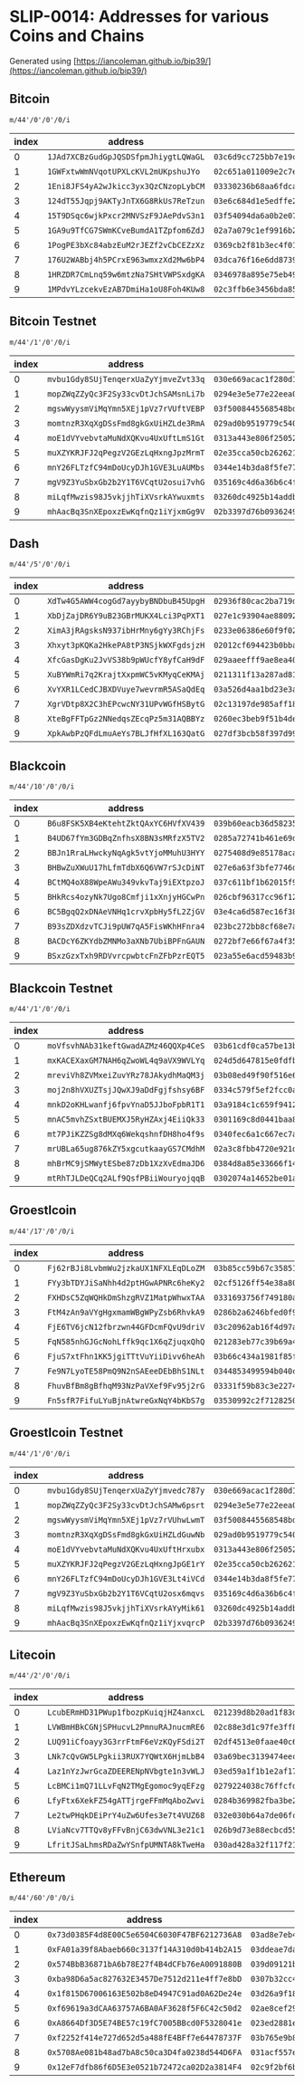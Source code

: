 # SLIP-0014: Addresses for various Coins and Chains

Generated using [https://iancoleman.github.io/bip39/](https://iancoleman.github.io/bip39/)

## Bitcoin

`m/44'/0'/0'/0/i`

index | address                              | public key                                                           | private key
------|--------------------------------------|----------------------------------------------------------------------|------------
   0  | `1JAd7XCBzGudGpJQSDSfpmJhiygtLQWaGL` | `03c6d9cc725bb7e19c026df03bf693ee1171371a8eaf25f04b7a58f6befabcd38c` | `L1KjqxZkUwdXaKNL15F2jJZVZpgi2HkHPHGyqTrQNNegyZez3A7Z`
   1  | `1GWFxtwWmNVqotUPXLcKVL2mUKpshuJYo`  | `02c651a011009e2c7e7b3ed2068857ca0a47cba35b73e06c32e3c06ef3aa67621d` | `KyBcuurcaJw6NqnZsmtpDqjbsS67PTXEZAK9QyFEDsyYjmNJJozj`
   2  | `1Eni8JFS4yA2wJkicc3yx3QzCNzopLybCM` | `03330236b68aa6fdcaca0ea72e11b360c84ed19a338509aa527b678a7ec9076882` | `L3yYwqub7bYq6qKkPf9UAE7uuZYV8adAHvEaceXY9fKX8G7FDCoZ`
   3  | `124dT55Jqpj9AKTyJnTX6G8RkUs7ReTzun` | `03e6c684d1e5edffe2fc43d260eb19fea91754b92e90627df7f87e06fc12c6a485` | `L2SNnZeTNHwgr9mayyHLZxmpyQN4SNbrxjBf9Rwq5Fvu2wwTm476`
   4  | `15T9DSqc6wjkPxcr2MNVSzF9JAePdvS3n1` | `03f54094da6a0b2e0799286268bb59ca7c83538e81c78e64f6333f40f9e0e222c0` | `L4jzKXRhQXesPeUSUNi7EMHAEBFzwJuAkZsNi5tja9rLxgGajwPv`
   5  | `1GA9u9TfCG7SWmKCveBumdA1TZpfom6ZdJ` | `02a7a079c1ef9916b289c2ff21a992c808d0de3dfcf8a9f163205c5c9e21f55d5c` | `L1N67rzEMn6fqvhkFeDnt11LMxYdGZtGQgdYVuASNpmQRawgbJEN`
   6  | `1PogPE3bXc84abzEuM2rJEZf2vCbCEZzXz` | `0369cb2f81b3ec4f0132cf1ac88f09332439773b3f1579bb6557717d0b720c7226` | `L3Y5pgT2ewKqdqh6kcGDQ7YHFoW5Vh4xErrPqb4Yjb5re9QYZw7D`
   7  | `176U2WABbj4h5PCrxE963wmxzXd2Mw6bP4` | `03dca76f16e6dd87396c5cdae1af1515b60d104fba881cd7591fe6fa60ef3aeabd` | `L2RpVajejxusxUXqLHTFJAyp1nzJnT2xuJpfm7Uah4GGUHz7XD58`
   8  | `1HRZDR7CmLnq59w6mtzNa7SHtVWPSxdgKA` | `0346978a895e75eb498dbf4aff8fa334e6994db1b34a4f2576adc9225415eb9548` | `Kx8nBDjAkXkykD62AF8XjP8W5Z4a79iZC8Z7axyDWXsZTcn5agzM`
   9  | `1MPdvYLzcekvEzAB7DmiHa1oU8Foh4KUw8` | `02c3ffb6e3456bda85d17845a764f23a54aad4fd39260d5c8da6493134713862ca` | `L1xWyxmCkjsB2Z9wnjoZ5TGabeg8KbpZt1PjgVsKA9pn3L7JCiTs`

## Bitcoin Testnet

`m/44'/1'/0'/0/i`

index | address                              | public key                                                           | private key
------|--------------------------------------|----------------------------------------------------------------------|------------
   0  | `mvbu1Gdy8SUjTenqerxUaZyYjmveZvt33q` | `030e669acac1f280d1ddf441cd2ba5e97417bf2689e4bbec86df4f831bf9f7ffd0` | `cPigoY3hubxpXad1t5WmxpcQpmezLeCcbpA7EpyhDofFnein2wF5`
   1  | `mopZWqZZyQc3F2Sy33cvDtJchSAMsnLi7b` | `0294e3e5e77e22eea0e4c0d30d89beb4db7f69b4bf1ae709e411d6a06618b8f852` | `cVN8eHRQh8r9THM2Mu5HCSjx6cfVdssqGL1KeiCKBwUouyf6K5F5`
   2  | `mgswWyysmViMqYmn5XEj1pVz7rVUftVEBP` | `03f5008445568548bd745a3dedccc6048969436bf1a49411f60938ff1938941f14` | `cUCiXe6qNE43rEJkSR9e1Tt37W5gQmmGeBiSmXzDbZgxbs5Z5nvK`
   3  | `momtnzR3XqXgDSsFmd8gkGxUiHZLde3RmA` | `029ad0b9519779c540b34fa8d11d24d14a5475546bfa28c7de50573d22a503ce21` | `cTAi8RAF2htyUn3F921npbuJLSVdYfpfwqjwLEAPkqvFxLAF716k`
   4  | `moE1dVYvebvtaMuNdXQKvu4UxUftLmS1Gt` | `0313a443e806f25052ac7363adc689fcfa72893f2a51a35ab5e096ed5e6cd8517e` | `cUmGFJMq5Vkh4rjKHe4J4S5adJH1E8xFJJ2ZARBSZNBVzYwj1RvH`
   5  | `muXZYKRJFJ2qPegzV2GEzLqHxngJpzMrmT` | `02e35cca50cb2626212bce8fdfb988bb33f303b15536e9f84f018e63045dbb84ac` | `cRHMG1RjgVWTdUNEgDD5oNEvQvBAha5N3YntnT7rC8yekePLGQwR`
   6  | `mnY26FLTzfC94mDoUcyDJh1GVE3LuAUMbs` | `0344e14b3da8f5fe77a5465d0f8fe089d64ed5517d1f1f989edd00f530938a2c22` | `cS9rFFu8douRgweuQKLdF4QXpS3H1UeoNxZWTt6K874nt4sy56HX`
   7  | `mgV9Z3YuSbxGb2b2Y1T6VCqtU2osui7vhG` | `035169c4d6a36b6c4f3e210f46d329efa1cb7a67ffce7d62062d4a8a17c23756e1` | `cQ1Uh9vXLhaoEgPGUEGMoWACpzrVesmB8G4KdK5vZBnLBifyB29Q`
   8  | `miLqfMwzis98J5vkjjhTiXVsrkAYwuxmts` | `03260dc4925b14addb52b4e62c698b99d2318f3d909477a081ae8e5d94dc3c66d8` | `cPwi3WVwjgr422fBeLa22UHwRkQEMZqoJBjevuosqd25yyYekEkF`
   9  | `mhAacBq3SnXEpoxzEwKqfnQz1iYjxmGg9V` | `02b3397d76b093624981b3c3a279c79496d16820f821528b9e403bdfc162b34c3c` | `cRkkmKXgTmq3Je2B71Rn4HQxeo2hEqvtUeQ5r4Q7eKr5qtq6vzu4`

## Dash

`m/44'/5'/0'/0/i`

index | address                              | public key                                                           | private key
------|--------------------------------------|----------------------------------------------------------------------|------------
   0  | `XdTw4G5AWW4cogGd7ayybyBNDbuB45UpgH` | `02936f80cac2ba719ddb238646eb6b78a170a55a52a9b9f08c43523a4a6bd5c896` | `XFiosCguxccAvHDasUYWU4mmx4PABR4dDQhk99k8D2N9cKeTRnYq`
   1  | `XbDjZajDR6Y9uB23GBrMUKX4Lci3PqPXT1` | `027e1c93904ae880921decff4042cee3901c984fb89f33b39e9cf1db544002e6ba` | `XKCAE7yNMpRyczUehbX1aMQabUqd8g5Hx2FobmkZ2QVUmoRFiKGJ`
   2  | `XimA3jRAgsksN937ibHrMny6gYy3RChjFs` | `0233e06386e60f9f02fcd2b73f1868cdf5a6dfdcebcd6ddc2b337b25feb1053532` | `XBscYDmgeg6xuK9tUZk5itHGYRqs5VqpUcu4Yn5An3TJrfz7xfgb`
   3  | `Xhxyt3pKQKa2HkePA8tP3NSjkWXFgdsjzH` | `02012cf694423b0bba8a54596f4923c1c8d74458f884f8d611c7305ca6d25320d1` | `XEkU65os4QjrLYy8HKxfEYtFyuy7RqMAGpHDEgSdMjFWtDFDRPid`
   4  | `XfcGasDgKu2JvVS38b9pWUcfY8yfCaH9dF` | `029aaeefff9ae8ea408de41747ac634b49cb90e111b1ac623c3c742dc5ebe42737` | `XFaR8NpQjY8wWrUPNmedwvXyFQTJyj75k1jfYh4Bs2sfBzmfTRFz`
   5  | `XuBYWmRi7q2KrajtXxpmWC5vKMyqCeKMAj` | `0211311f13a287ad81adf710cc837f66b2ce432070752c376861d08c7b91eda67e` | `XEBxR4AExnhCEBXLvQGX9KYg1TwSfngN4CgnzMeY6zeAgLQYxnYH`
   6  | `XvYXR1LCedCJBXDVuye7wevrmR5ASaQdEq` | `03a526d4aa1bd23e3a4d21646b25901d30734b09413eb6462f9251707db0da0f0a` | `XEo8Haet4xLXrPiEbmRogGXjs8UyeowRUXHrfKkF45m32w18u7hK`
   7  | `XgrVDtp8X2C3hEPcwcNY31UPvWGfHSBytG` | `02c13197de985aff1847a0b0b6fa41d750cdcf3dee03b3e209729ea4a5c99341a7` | `XBdQ7YnpdKqyuA5RH2RzwfWnACKgpTJg9STbxrGFmgoKG7URhYGN`
   8  | `XteBgFFTpGz2NNedqsZEcqPz5m31AQBBYz` | `0260ec3beb9f51b4de98fe7f4c13814077603b6211c9e6acdd1c7b0cc796450d79` | `XK13VgxcbF3h9Hr9g5bn1uuhtuaNsfEbcFzQxUsowVVeV7LKGQRy`
   9  | `XpkAwbPzQFdLmuAeYs7BLJfHfXL163QatG` | `027df3bcb58f397d99ec944ae74b15f15bf6ab24190e11e7d3fc164107eb36258b` | `XEq1Rvq4AQKNm52pqiaeUnyG6DZ9Zf6EvrmaZ23Xx2aVrUPYkq6b`

## Blackcoin

`m/44'/10'/0'/0/i`

index | address                              | public key                                                           | private key
------|--------------------------------------|----------------------------------------------------------------------|------------
  0   | `B6u8FSK5XB4eKtehtZktQAxYC6HVfXV439` | `039b60eacb36d58235cf5123e4b40681a225f42443acd337d893fc5c130bf13f28` | `PgeXdSFgMfK3YxXrB3psJmbVB3cvsY6X4JABBDffwhS9okH42Kot`
  1   | `B4UD67fYm3GDBqZnfhsX8BN3sMRfzX5TV2` | `0285a72741b461e69d8cdc5da76120c6248c32d0a80f97efc3f0ec817f88189edd` | `PiuXK5cxZyp9MRMcRmukLb2WFaEoT3oKXr91iMUpVSDpqrbEKgKB`
  2   | `BBJn1RraLHwckyNqAgk5vtYjoMMuhU3HYY` | `0275408d9e85178acae9e6ae9943aee56702fff74e3e78bd2a181508e815f234f1` | `Pe8mN9H9BmkBbP8xgnVzJdxZqtArNnySby9XcFyNgwHfYeSnddnS`
  3   | `BHBwZuXWuU17hLfmTdbX6Q6VW7rSJcDiNT` | `027e6a63f3bfe7746d54c57a1911f091e2d12908dbd47095c48695e26fd6cda661` | `PmKdYTEVNfzvgBR5JYbJTJnzYgJ749ktmvdyuefrSSf9PzAvXjJf`
  4   | `BCtMQ4oX88WpeAWu349vkvTaj9iEXtpzoJ` | `037c611bf1b62015f9e858c93f4f5602c3a4177851d334beaf6ff377393d8c2780` | `PeSzwsKBTqExuifxgRzHABCNw9XDA1Mn1pekvTJWGuhL5gFVwYzn`
  5   | `BHkRcs4ozyNk7Ugo8Cmfji1xXnjyHGCwPn` | `026cbf96317cc96f1251ea3a46ea6394f6cb513be3f881e950ee1679947831b02d` | `PfQrPro1yJG5AmLPgrcmNeUtH933Repmb6w2GrKzWCSCvcx9WhCx`
  6   | `BC5BgqQ2xDNAeVNHq1crvXpbHy5fL2ZjGV` | `03e4ca6d587ec16f38e3f06f392e7d3c87eb191707a8bdc5180c5c8e9d67a3500b` | `PgNq1d48KRaHo23K2tP7AxTrBe2taZmoqMNjB9tUz1dZrxfECQ2Z`
  7   | `B93sZDXdzvTCJi9pUW7qA5FisWKhHFnra4` | `023bc272bb8cf68e7a44b0fb6b4d44316361387a7b35d25a80e9f68d2c064665d9` | `Phxg9Tn4ZGUnJ2B4FgP8juwqKpdE3Y5eR1azbCQt8xrHcWUBo5zG`
  8   | `BACDcY6ZKYdbZMNMo3aXNb7UbiBPFnGAUN` | `0272bf7e66f67a4f35c5ac8bc552d7e5bf01841f6bb361c4d3986243d4c00a6cb1` | `PewxWkpeHeosXD6v5xkHXGWEhzgc1UbesKFw3kQzS9fKkhneQPJn`
  9   | `BSxzGzxTxh9RDVvrcpwbtcFnZFbPzrEQT5` | `023a55e6acd59483b9e65261c3fb901d66208fb562f7422028d094872559310743` | `PmSmDq1Kacb4soufN31cetygZZCHTKSQvJVW5CJPPTuyXFKGv4R6`

## Blackcoin Testnet

`m/44'/1'/0'/0/i`

index | address                              | public key                                                           | private key
------|--------------------------------------|----------------------------------------------------------------------|------------
  0   | `moVfsvhNAb31keftGwadAZMz46QQXp4CeS` | `03b61cdf0ca57be13b65f4b6189806206d33853c842ea1d4a27bd22cb9fcc849bc` | `cMsk2LJhDRBitBpznKSXGqjpAA9ftYyDYRAdXbPSkR7HffticKkV`
  1   | `mxKACEXaxGM7NAH6qZwoWL4q9aVX9WVLYq` | `024d5d647815e0fdfb561af5ee491bdaa73f31151df22b9b6c0ec18fc8b4227332` | `cW6ofHTUSDffA5dTbfpsSdDynmEos72wv6AChMbRXqPYMHharoVu`
  2   | `mreviVh8ZVMxeiZuvYRz78JAkydhMaQM3j` | `03b08ed49f90f516e6b1b879f2f120ebebb09e19e727b8b013ad887b725fbc0d1d` | `cSVZH7uovvjYnvmgRpKtvLwS7Gd9DwNREZWAnBnH5FbTUdRpF34j`
  3   | `moj2n8hVXUZTsjJQwXJ9aDdFgjfshsy6BF` | `0334c579f5ef2fcc0a29dd32f7aec070547310a59c54f5900bf91d447352759f8e` | `cSq21Rqv4kaAXoVg6DM9SBfpgb8DHLNUF5JGFtTxqV43HSeDhrWo`
  4   | `mnkD2oKHLwanfj6fpvYnaD5JJboFpbR1T1` | `03a9184c1c659f94125f907ec0ed26e85db97033cb5219b945076d173040a8612c` | `cNef9mGfRwNRUrfcCT5KVemfir9LEh3YPQfUyvSfxpmFkMvWbE97`
  5   | `mnAC5mvhZSxtBUEMXJ5RyHZAxj4EiiQk33` | `0301169c8d0441baa8b3c7a73231a526157e892624c7b2bb8511fb28ccad226c86` | `cVs7HFMiMHwTsAUWT2fwzkoVs9uWFTPw9LGuLgsawLB1qbMU3PEB`
  6   | `mt7PJiKZZSg8dMXq6WekqshnfDH8ho4f9s` | `0340fec6a1c667ec7ae5f4fc6f712482be1760efef0845b47973bff301b83b4136` | `cPe95gV46uHDKX3AVCNzr6PoAtXv9iVdpxfbeCsanN3Rn1ebJnwH`
  7   | `mrUBLa65ug876kZY5xgcutkaayGS7CMdhM` | `02a3c8fbb4720e921d2cad33fd2d638d49e8b919af9de2c86896d7a764414f292b` | `cVoovhRgVgMWWpkfPXMnwSmKyddX6sHJtnnmfXcJVA9qNFyYRmES`
  8   | `mhBrMC9jSMWytESbe87zDb1XzXvEdmaJD6` | `0384d8a85e33666f14caab818a91b1038153a4120a0fd488504a04b0321de0bfb4` | `cPUBkMFZhrJnxepHKpdEznQbTU3RKX4Z2e2dt4zLENorfkgEjaE7`
  9   | `mtRhTJLDeQCq2ALf9QsfPBiiWouryojqqB` | `0302074a14652be01a237131c47743336309614a87a4acbb9bd9a931a0ad195140` | `cRfXxFsds34EWqSUD2gptXNPC69i7NojLkXg1AJjsXhGP7a1y6Un`

## Groestlcoin

`m/44'/17'/0'/0/i`

index | address                              | public key                                                           | private key
------|--------------------------------------|----------------------------------------------------------------------|------------
   0  | `Fj62rBJi8LvbmWu2jzkaUX1NFXLEqDLoZM` | `03b85cc59b67c35851eb5060cfc3a759a482254553c5857075c9e247d74d412c91` | `KyEjYKtiAqyERxq6f9SMQ29GinrThjVrEmfdUrKZz6ZPnPxr8Hor`
   1  | `FYy3bTDYJiSaNhh4d2ptHGwAPNRc6heKy2` | `02cf5126ff54e38a80a919579d7091cafe24840eab1d30fe2b4d59bdd9d267cad8` | `KyYazbWftZUkCf2k9YFQr6UXtfjAw3vnZXyep6pz9PWATWm6wKaL`
   2  | `FXHDsC5ZqWQHkDmShzgRVZ1MatpWhwxTAA` | `0331693756f749180aeed0a65a0fab0625a2250bd9abca502282a4cf0723152e67` | `L189RB5TvaJX6p3mnjaoJ12R2GGzdxu1iDUvJPdT3d9Wh8c3g9q9`
   3  | `FtM4zAn9aVYgHgxmamWBgWPyZsb6RhvkA9` | `0286b2a6246bfed0f9a3a4e2ccb49b6989fe078177580b763bbe01e3d4fdfecacd` | `KwwoyZrELnXJc1mvuviWCWc3xSZDBUfnpgwee81B6H83myTQ43y9`
   4  | `FjE6TV6jcN12fbrzwn44GFDcmFQvU9driV` | `03c20962ab16f4d97a4f6f8b83f73a05457794ced25debbf8299336e6ac48bf40d` | `L3rGDCVjokG5caEwpxkQSUuDAQc7arsHCzSiFgzqMpJckyVVXAv9`
   5  | `FqN585nhGJGcNohLffk9qc1X6qZjuqxQhQ` | `021283eb77c39b69a4a5920191e884b71d202fe658057b5b2258db357b8731e707` | `KwhgmgqhztPTRKSTwnYz6QpFVQNL9BGfgvfHLxsQrvuAZb4kDhRR`
   6  | `FjuS7xtFhn1KK5jgiTTtVuYiiDivv6heAh` | `03b66c434a1981f85fdb1c8aaa8f6fd2e02dd267b72f832f3fb2a82b25c24c7d41` | `KxtPi5etKLJcF2tzis3ENn8LSCXy36qU6pJqD5J6C9TwYP3qnsFm`
   7  | `Fe9N7LyoTE58PmQ9N2nSAEeeDEbBhS1NLt` | `0344853499594b040ca8c4f605b5f5005d0c4fdf475cd75f158444c6d86b11f3ca` | `Kx4cu3FjSujkjTQVz8LDArXkpScgyMbtJDHEWWaHsrmnTXmtW9M5`
   8  | `FhuvBfBm8gBfhqM93NzPaVXef9Fv95j2rG` | `03331f59b83c3e2274d4b25ca7643f55822e217339132f26e6ce2db82b6e1f8062` | `L3UA7k9U8x5PTc7XQoDtzM5qisNF7XrEkhufF6X73D4iahSMn7t2`
   9  | `Fn5sfR7FifuLYuBjnAtwreGxNqY4bKbS7g` | `03530992c2f712825050f987aa98b2b7cacd4fbd007aef453675afcc1d750c456a` | `KxvLzbDGH6xL92nHVn4kBAHMaEdRJneqhfiF7btgKT5oa6D1KwWx`

## Groestlcoin Testnet

`m/44'/1'/0'/0/i`

index | address                              | public key                                                           | private key
------|--------------------------------------|----------------------------------------------------------------------|------------
   0  | `mvbu1Gdy8SUjTenqerxUaZyYjmvedc787y` | `030e669acac1f280d1ddf441cd2ba5e97417bf2689e4bbec86df4f831bf9f7ffd0` | `cPigoY3hubxpXad1t5WmxpcQpmezLeCcbpA7EpyhDofFnedLHBaT`
   1  | `mopZWqZZyQc3F2Sy33cvDtJchSAMw6psrt` | `0294e3e5e77e22eea0e4c0d30d89beb4db7f69b4bf1ae709e411d6a06618b8f852` | `cVN8eHRQh8r9THM2Mu5HCSjx6cfVdssqGL1KeiCKBwUouyeX5wXZ`
   2  | `mgswWyysmViMqYmn5XEj1pVz7rVUhwLwmT` | `03f5008445568548bd745a3dedccc6048969436bf1a49411f60938ff1938941f14` | `cUCiXe6qNE43rEJkSR9e1Tt37W5gQmmGeBiSmXzDbZgxbs6qx83w`
   3  | `momtnzR3XqXgDSsFmd8gkGxUiHZLdGuwNb` | `029ad0b9519779c540b34fa8d11d24d14a5475546bfa28c7de50573d22a503ce21` | `cTAi8RAF2htyUn3F921npbuJLSVdYfpfwqjwLEAPkqvFxL9w2gMf`
   4  | `moE1dVYvebvtaMuNdXQKvu4UxUftHrxubx` | `0313a443e806f25052ac7363adc689fcfa72893f2a51a35ab5e096ed5e6cd8517e` | `cUmGFJMq5Vkh4rjKHe4J4S5adJH1E8xFJJ2ZARBSZNBVzYwFUfyE`
   5  | `muXZYKRJFJ2qPegzV2GEzLqHxngJpGE1rY` | `02e35cca50cb2626212bce8fdfb988bb33f303b15536e9f84f018e63045dbb84ac` | `cRHMG1RjgVWTdUNEgDD5oNEvQvBAha5N3YntnT7rC8yekeHrXcuQ`
   6  | `mnY26FLTzfC94mDoUcyDJh1GVE3Lt4iVCd` | `0344e14b3da8f5fe77a5465d0f8fe089d64ed5517d1f1f989edd00f530938a2c22` | `cS9rFFu8douRgweuQKLdF4QXpS3H1UeoNxZWTt6K874nt4vDYQJp`
   7  | `mgV9Z3YuSbxGb2b2Y1T6VCqtU2osx6mqvs` | `035169c4d6a36b6c4f3e210f46d329efa1cb7a67ffce7d62062d4a8a17c23756e1` | `cQ1Uh9vXLhaoEgPGUEGMoWACpzrVesmB8G4KdK5vZBnLBifd1t1d`
   8  | `miLqfMwzis98J5vkjjhTiXVsrkAYyMik61` | `03260dc4925b14addb52b4e62c698b99d2318f3d909477a081ae8e5d94dc3c66d8` | `cPwi3WVwjgr422fBeLa22UHwRkQEMZqoJBjevuosqd25yyZB6Yk5`
   9  | `mhAacBq3SnXEpoxzEwKqfnQz1iYjxvqrcP` | `02b3397d76b093624981b3c3a279c79496d16820f821528b9e403bdfc162b34c3c` | `cRkkmKXgTmq3Je2B71Rn4HQxeo2hEqvtUeQ5r4Q7eKr5qtnuEeMs`

## Litecoin

`m/44'/2'/0'/0/i`

index | address                              | public key                                                           | private key
------|--------------------------------------|----------------------------------------------------------------------|------------
   0  | `LcubERmHD31PWup1fbozpKuiqjHZ4anxcL` | `021239d8b20ad1f83d34383e82075d0e11f7a98d06f9e015b56cff61db1e4f8c25` | `T5wTndHdQ1sDnQhApMnDrbQV56PEnjZeRMq9ao2aRJALyUdjdExP`
   1  | `LVWBmHBkCGNjSPHucvL2PmnuRAJnucmRE6` | `02c88e3d1c97fe3ff8eb2f51c37ca66cbfabb6404ddf8158478fae3b8a90e98035` | `TAZnJTHBjN7UoXV6v1aGhVkgq7kBbtXe9h1oKND7LHGS4FC5wnKQ`
   2  | `LUQ91iCfoayy3G3rrFtmF6eVzKQyFSdi2T` | `02df4513e0faae40c6e1dbca606c4fe6c3e22d00a30024ea2b01b7da0097a97f82` | `T3bxs7ZtsnCrXn1dhYJeRBu2FkLFLf8oyhiahMkhdJwxiDVAUP1e`
   3  | `LNk7cQvGW5LPgkii3RUX7YQWtX6HjmLbB4` | `03a69bec3139474eec35f7c87d59f8b6ec37423dbcfce5c5d090bd26de604a2b70` | `T3SQgQ4byehx5ayT98PE7ZDPr68taysoW2Hm6FyDNWuyKiBpWa3L`
   4  | `Laz1nYzJwrGcaZDEERENpNVbgte1n3vWLJ` | `03ed59a1f1b1e2af17ae00ff373a3cedd8b7bd3c4723a76d469e52ec8caba09337` | `T5HGaZgAs35kWheKDFDhdHz1sqNgo3FitUaeBegugamfFxRSjYga`
   5  | `LcBMCi1mQ71LLvFqN2TMgEgomoc9yqEFzg` | `0279224038c76ffcfd1a95ca5d93bcb15c426e18776362fcddd76ff7cc60b9a25d` | `TAdPGc81ANgVhvEVyK5K5DQee4DEv1dDeXAUCBqn6ocPx5Wdi7qc`
   6  | `LfyFtx6XekFZ54gATTjrgeFFmMqAboZwvi` | `0284b369982fba3be2ef729a96b13806b2372c6f3b5209c44fd5ce29c0a1eca976` | `T8WecZVp58aYSvtaw8PAhhx2hxMRBUuvT25dtDyk4x6vE97PHnAY`
   7  | `Le2twPHqkDEiPrY4uZw6Ufes3e7t4VUZ68` | `032e030b64a7de06fc972b7fb82ca4392c4e5a535ce942f32d6b660b1d58b5176c` | `T5ojDJgMa3QYZkst9po2B6P5SXyP4vFuBFZBhvyp8E9Ek74yCzoE`
   8  | `LViaNcv7TTQv8yFFvBnjC63dwVNL3e21c1` | `026b9d73e88ecbcd55a68e0a8e6c651e2543075b85fc6e85386e1a8009e9a55abe` | `T7YQp9UidMzNSRJHPpCVWeANPpDK5Nz1MhfWuP5sy6YFUB5VJiat`
   9  | `LfritJSaLhmsRDaZwYSnfpUMNTA8kTweHa` | `030ad428a32f117f21cbf581630858b28baa957cb475ac43b7536b1a1da3d00293` | `T3WSZzJmXPZB7Mr5vAQ5qmi2b9zFww5oLHqUcyy7371d9ujZb8Kb`

## Ethereum

`m/44'/60'/0'/0/i`

index | address                                      | public key                                                           | private key
------|----------------------------------------------|----------------------------------------------------------------------|------------
   0  | `0x73d0385F4d8E00C5e6504C6030F47BF6212736A8` | `03ad8e7eb4f3a7d1a409fa7bdc7b79d8840fe746d3fa9ee17fee4f84631ec1430b` | `759e46263f1505994d11142d70027975c9b9fef15489b09bd987eb8a31aba0db`
   1  | `0xFA01a39f8Abaeb660c3137f14A310d0b414b2A15` | `03ddeae7da4e54757d3f3038315344709971849a971d2619797d9b8574e373ae9b` | `616883a861adaab932634c283e294bcfdc9797757984bc4a15a9484ada947177`
   2  | `0x574BbB36871bA6b78E27f4B4dCFb76eA0091880B` | `039d09121b995a1f7fe5d30996f6a66fff4688f8eee096faea2957e1fe53923860` | `4f74b7bb78734476e41caa28a397493260103f4ccf0b8a14fe340da5a8a7e22c`
   3  | `0xba98D6a5ac827632E3457De7512d211e4ff7e8bD` | `0307b32cc46360c9acf750da7acf7dce918aee97dd383236248c9c79b8efbd98fc` | `a02122e1ac06fb63da2fd293706c91b5839108de765dc9ce3e2d3fb1573bafd4`
   4  | `0x1f815D67006163E502b8eD4947C91ad0A62De24e` | `03d26a9f183bbb531e140ab3d87bca361706b4c4be7c731e29160cab833e7a9282` | `f686b6033ef11ad995ff93b240bd28b04c6dc3a24cb35861b642f7ba969564e0`
   5  | `0xf69619a3dCAA63757A6BA0AF3628f5F6C42c50d2` | `02ae8cef29ef6d2ad9b98af746589743c510e4b49784ec1181a079b4b1df3c5211` | `945f0973cd011048b56bb87887ad782c72b09ff181f4af97ad033581ea009a74`
   6  | `0xA8664Df3D5E74BE57c19fC7005BBcd0F5328041e` | `023ed2881ee76991dafd40e33df96a88a5e929869635cdfc261e947d1e9ca31be9` | `7226389c1de87a3498234ad49e00e48060609b839616de313b341c6245142993`
   7  | `0xf2252f414e727d652d5a488fE4BFf7e64478737F` | `03b765e9b8ba13ffb45e69f038bf1506aa2ecf1f1824c88551f98e93026c06e6b4` | `640dfbf3d433c548d0a1b9d0d5dc824f72d631cdfca0902ad16788b6b3081067`
   8  | `0x5708Ae081b48ad7bA8c50ca3D4fa0238d544D6FA` | `031acf557e85d59e0305b8b79d4a5cc5077d09811206be208c00c4e457e7017ac1` | `728a3bd762ac7a25d58eafcd3240bb783304cd323e78b5967a8ecdb4c1e1a982`
   9  | `0x12eF7dfb86f6D5E3e0521b72472ca02D2a3814F4` | `02c9f2bf6bbf6244eec9866ad6eb6dec628cbf71f2e2cb77c25d72baeca2c32f61` | `9ee5234da5069eede6135c0f684fd0b633504a04614c740aef47a57a28c0384d`
